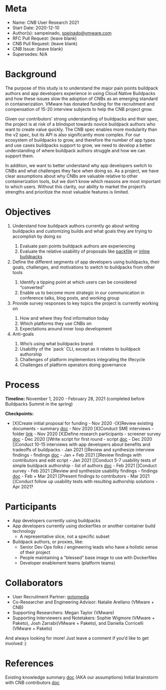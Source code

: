 # Meta
[meta]: #meta
- Name: CNB User Research 2021
- Start Date: 2020-12-10
- Author(s): sampeinado, speinado@vmware.com
- RFC Pull Request: (leave blank)
- CNB Pull Request: (leave blank)
- CNB Issue: (leave blank)
- Supersedes: N/A

# Background
The purpose of this study is to understand the major pain points buildpack authors and app developers experience in using Cloud Native Buildpacks and how these issues slow the adoption of CNBs as an emerging standard in containerization. VMware has donated funding for the recruitment and compensation of 15-20 interview subjects to help the CNB project grow. 
 
Given our contributors’ strong understanding of buildpacks and their spec, the project is at risk of a blindspot towards novice buildpack authors who want to create value quickly. The CNB spec enables more modularity than the v2 spec, but its API is also significantly more complex. For our ecosystem of buildpacks to grow, and therefore the number of app types and use cases buildpacks support to grow, we need to develop a better understanding of where buildpack authors struggle and how we can support them. 
 
In addition, we want to better understand why app developers switch to CNBs and what challenges they face when doing so. As a project, we have clear assumptions about why CNBs are valuable relative to other containerization tools, but we don’t know which reasons are most important to which users. Without this clarity, our ability to market the project’s strengths and prioritize the most valuable features is limited. 

# Objectives
<ol>
<li>Understand how buildpack authors currently go about writing buildpacks and customizing builds and what goals they are trying to accomplish by doing so</li>
<ol>
<li>Evaluate pain points buildpack authors are experiencing </li>
<li>Evaluate the relative usability of proposals like <a href="https://github.com/sclevine/packfile">packfile</a> or <a href="https://github.com/kr/heroku-buildpack-inline">inline buildpacks</a> </li>
</ol>
<li>Define the different segments of app developers using buildpacks, their goals, challenges, and motivations to switch to buildpacks from other tools</li>
<ol>
<li>Identify a tipping point at which users can be considered “converted”</li>
<li>Enable us to become more strategic in our communication in conference talks, blog posts, and working group </li>
</ol>
<li>Provide survey responses to key topics the project is currently working on</li>
<ol>
<li>How and where they find information today</li>
<li>Which platforms they use CNBs on</li>
<li>Expectations around inner loop development</li>
</ol>
<li>Anti-goals</li>
<ol>
<li>Who’s using what buildpacks brand</li>
<li>Usability of the `pack` CLI, except as it relates to buildpack authorship</li>
<li>Challenges of platform implementors integrating the lifecycle</li>
<li>Challenges of platform operators doing governance</li> 
</ol>
</ol>

# Process
**Timeline:** 
November 1, 2020 - February 28, 2021 (completed before Buildpacks Summit in the spring)
 
**Checkpoints:**
- [X]Create initial proposal for funding - Nov 2020
-[X]Review existing documents - summary [doc](https://docs.google.com/document/d/1gEVCykAN2j4Ha6NzwHt1m5J1Jtdh16Riio1w3me7peY/edit#)  - Nov 2020
[X]Conduct SME interviews - folder [link](https://drive.google.com/drive/folders/1Z7eTLzfdS7JvV6UQXG-1PiZdOevUNqNa) - Nov 2020
[X]Define research participants - screener survey [doc](https://docs.google.com/document/d/12PQsupIn3I50xC0AzC3ouLKY10V8KpbYh8Vnh8jiK6s/edit) - Dec 2020
[]Write script for first round - script [doc](https://docs.google.com/document/d/1rn7ojSXJNbYSzn8p4kaLNGFkT_5Q_zeD03cdZ5h-JlM/edit) - Dec 2020
[]Conduct 10-15 interviews with app developers about benefits and tradeoffs of buildpacks - Jan 2021
[]Review and synthesize interview findings -  findings [doc](https://docs.google.com/document/d/1anR_uma7ajr51xfvZAJsSSE5P2-bjPlL6EEBWz8pfTQ/edit#heading=h.7uxlulg7055g) - Jan + Feb 2021
[]Review findings with contributors and edit script - Jan 2021
[]Conduct 5-7 usability tests of simple buildpack authorship - list of authors [doc](https://docs.google.com/document/d/12PQsupIn3I50xC0AzC3ouLKY10V8KpbYh8Vnh8jiK6s/edit) - Feb 2021
[]Conduct survey - Feb 2021
[]Review and synthesize usability findings -  findings [doc](https://docs.google.com/document/d/1anR_uma7ajr51xfvZAJsSSE5P2-bjPlL6EEBWz8pfTQ/edit#heading=h.7uxlulg7055g) - Feb + Mar 2021
[]Present findings to contributors - Mar 2021
[]Conduct follow up usability tests with resulting authorship solutions - Apr 2021?


# Participants
- App developers currently using buildpacks 
- App developers currently using dockerfiles or another container build technology
  - A representative slice, not a specific subset 
- Buildpack authors, or proxies, like:
  - Senior Dev Ops folks / engineering leads who have a holistic sense of their project
  - People maintaining a “blessed” base image to use with Dockerfiles
  - Developer enablement teams (platform teams)


# Collaborators
- User Recruitment Partner: [gotomedia](https://www.gotomedia.com/)
- Co-Researcher and Engineering Advisor: Natalie Arellano (VMware + CNB)
- Supporting Researchers: Megan Taylor (VMware)
- Supporting Interviewers and Notetakers: Sophie Wigmore (VMware + Paketo), Josh Zarrabi(VMware + Paketo), and Daniella Corricelli (VMware + Paketo)
 
And always looking for more! Just leave a comment if you’d like to get involved :)

# References
Existing knowledge summary [doc](https://docs.google.com/document/d/1gEVCykAN2j4Ha6NzwHt1m5J1Jtdh16Riio1w3me7peY/edit#) (AKA our assumptions)
Initial brainstorm with CNB contributors [doc](https://docs.google.com/document/d/1IqFLsLbVucqi3JnzEeliLZKQwTUe4GdHXk1PrpNqRb0/edit#)
